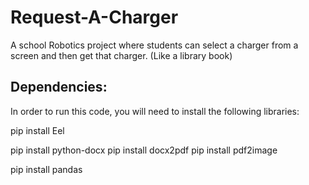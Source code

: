# Request-A-Charger

A school Robotics project where students can select a charger from a screen and then get that charger. (Like a library book)

## Dependencies:
In order to run this code, you will need to install the following libraries:

pip install Eel 

  pip install python-docx
  pip install docx2pdf
  pip install pdf2image    

  pip install pandas
